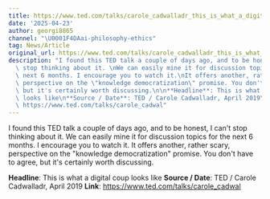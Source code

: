 ```yaml
---
title: https://www.ted.com/talks/carole_cadwalladr_this_is_what_a_digital_coup_looks_like
date: '2025-04-23'
author: georgi8865
channel: "\U0001F4DAai-philosophy-ethics"
tag: News/Article
original_url: https://www.ted.com/talks/carole_cadwalladr_this_is_what_a_digital_coup_looks_like
description: "I found this TED talk a couple of days ago, and to be honest, I can't\
  \ stop thinking about it. \nWe can easily mine it for discussion topics for the\
  \ next 6 months. I encourage you to watch it.\nIt offers another, rather scary,\
  \ perspective on the \"knowledge democratization\" promise. You don't have to agree,\
  \ but it's certainly worth discussing.\n\n**Headline**: This is what a digital coup\
  \ looks like\n**Source / Date**: TED / Carole Cadwalladr, April 2019\n**Link**:\
  \ https://www.ted.com/talks/carole_cadwal"
---
```


I found this TED talk a couple of days ago, and to be honest, I can't stop thinking about it. 
We can easily mine it for discussion topics for the next 6 months. I encourage you to watch it.
It offers another, rather scary, perspective on the "knowledge democratization" promise. You don't have to agree, but it's certainly worth discussing.

**Headline**: This is what a digital coup looks like
**Source / Date**: TED / Carole Cadwalladr, April 2019
**Link**: https://www.ted.com/talks/carole_cadwal